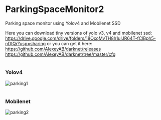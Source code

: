 # ParkingSpaceMonitor2
Parking space monitor using Yolov4 and Mobilenet SSD

Here you can download tiny versions of yolo v3, v4 and mobilenet ssd: https://drive.google.com/drive/folders/18OxoMvTH8h1uIJR64T-fClBph5-nDtQr?usp=sharing or you can get it here:
https://github.com/AlexeyAB/darknet/releases
https://github.com/AlexeyAB/darknet/tree/master/cfg

# <h3>Yolov4</h3>
![parking1](https://user-images.githubusercontent.com/73878161/196278241-cb893768-e5cb-48db-aaea-78cc135c80de.gif)

# <h3>Mobilenet</h3>
![parking2](https://user-images.githubusercontent.com/73878161/196278264-47b37bc9-7717-4c38-b430-a92f11152f1f.gif)
